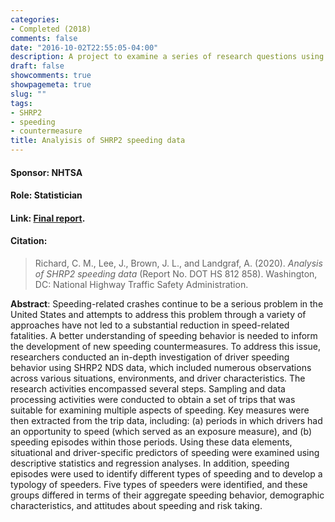 ```yaml
---
categories:
- Completed (2018)
comments: false
date: "2016-10-02T22:55:05-04:00"
description: A project to examine a series of research questions using the SHRP2 data.
draft: false
showcomments: true
showpagemeta: true
slug: ""
tags:
- SHRP2
- speeding
- countermeasure
title: Analyisis of SHRP2 speeding data
---
```

#### Sponsor: NHTSA
#### Role: Statistician
#### Link: [Final report](https://rosap.ntl.bts.gov/view/dot/44242/dot_44242_DS1.pdf).
#### Citation:
> Richard, C. M., Lee, J., Brown, J. L., and Landgraf, A. (2020). _Analysis of SHRP2 speeding data_ (Report No. DOT HS 812 858). Washington, DC: National Highway Traffic Safety Administration.

__Abstract__:
Speeding-related crashes continue to be a serious problem in the United States and attempts to address this
problem through a variety of approaches have not led to a substantial reduction in speed-related fatalities. A better
understanding of speeding behavior is needed to inform the development of new speeding countermeasures. To
address this issue, researchers conducted an in-depth investigation of driver speeding behavior using SHRP2 NDS
data, which included numerous observations across various situations, environments, and driver characteristics.
The research activities encompassed several steps. Sampling and data processing activities were conducted to
obtain a set of trips that was suitable for examining multiple aspects of speeding. Key measures were then
extracted from the trip data, including: (a) periods in which drivers had an opportunity to speed (which served as
an exposure measure), and (b) speeding episodes within those periods. Using these data elements, situational and
driver-specific predictors of speeding were examined using descriptive statistics and regression analyses. In
addition, speeding episodes were used to identify different types of speeding and to develop a typology of
speeders. Five types of speeders were identified, and these groups differed in terms of their aggregate speeding
behavior, demographic characteristics, and attitudes about speeding and risk taking.
